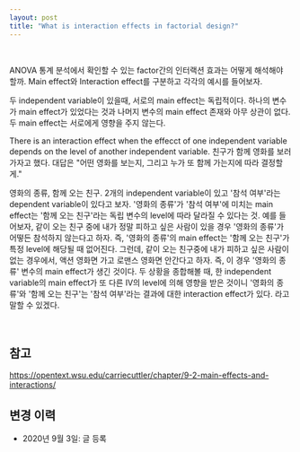 ```yaml
---
layout: post
title: "What is interaction effects in factorial design?"
---
```

<br>

ANOVA 통계 분석에서 확인할 수 있는 factor간의 인터랙션 효과는 어떻게 해석해야 할까. Main effect와 Interaction effect를 구분하고 각각의 예시를 들어보자.


두 independent variable이 있을때, 서로의 main effect는 독립적이다. 하나의 변수가 main effect가 있었다는 것과 나머지 변수의 main effect 존재와 아무 상관이 없다. 두 main effect는 서로에게 영향을 주지 않는다.


There is an interaction effect when the effecct of one independent variable depends on the level of another independent variable.
친구가 함께 영화를 보러가자고 했다. 대답은 "어떤 영화를 보는지, 그리고 누가 또 함께 가는지에 따라 결정할게."

영화의 종류, 함께 오는 친구. 2개의 independent variable이 있고 '참석 여부'라는 dependent variable이 있다고 보자. '영화의 종류'가 '참석 여부'에 미치는 main effect는 '함께 오는 친구'라는 독립 변수의 level에 따라 달라질 수 있다는 것.
예를 들어보자, 같이 오는 친구 중에 내가 정말 피하고 싶은 사람이 있을 경우 '영화의 종류'가 어떻든 참석하지 않는다고 하자. 즉, '영화의 종류'의 main effect는 '함께 오는 친구'가 특정 level에 해당될 때 없어진다.
그런데, 같이 오는 친구중에 내가 피하고 싶은 사람이 없는 경우에서, 액션 영화면 가고 로맨스 영화면 안간다고 하자. 즉, 이 경우 '영화의 종류' 변수의 main effect가 생긴 것이다.
두 상황을 종합해볼 때, 한 independent variable의 main effect가 또 다른 IV의 level에 의해 영향을 받은 것이니 '영화의 종류'와 '함께 오는 친구'는 '참석 여부'라는 결과에 대한 interaction effect가 있다. 라고 말할 수 있겠다.


<br>

## 참고
https://opentext.wsu.edu/carriecuttler/chapter/9-2-main-effects-and-interactions/

## 변경 이력
* 2020년 9월 3일: 글 등록
